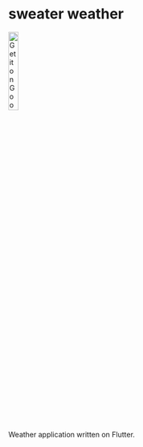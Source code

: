 # sweater weather

<a href='https://play.google.com/store/apps/details?id=by.tanakov.sweaterweather&pcampaignid=pcampaignidMKT-Other-global-all-co-prtnr-py-PartBadge-Mar2515-1'><img alt='Get it on Google Play' src='https://play.google.com/intl/en_us/badges/static/images/badges/en_badge_web_generic.png' width="20%" height="20%"/></a>

Weather application written on Flutter.
